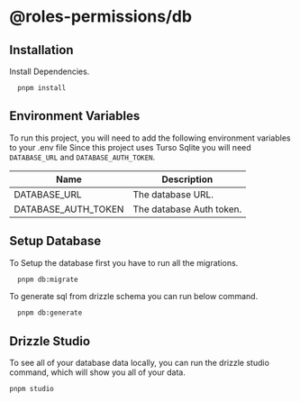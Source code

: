 # @roles-permissions/db

## Installation

Install Dependencies.

```bash
  pnpm install
```

## Environment Variables

To run this project, you will need to add the following environment variables to your .env file
Since this project uses Turso Sqlite you will need `DATABASE_URL` and `DATABASE_AUTH_TOKEN`.

| Name                | Description              |
| ------------------- | ------------------------ |
| DATABASE_URL        | The database URL.        |
| DATABASE_AUTH_TOKEN | The database Auth token. |

## Setup Database

To Setup the database first you have to run all the migrations.

```bash
  pnpm db:migrate
```

To generate sql from drizzle schema you can run below command.

```bash
  pnpm db:generate
```

## Drizzle Studio

To see all of your database data locally, you can run the drizzle studio command, which will show you all of your data.

```bash
pnpm studio
```